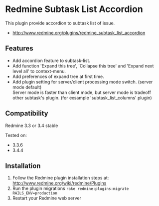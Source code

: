 # Redmine Subtask List Accordion

This plugin provide accordion to subtask list of issue.

* http://www.redmine.org/plugins/redmine_subtask_list_accordion

## Features

* Add accordion feature to subtask-list.
* Add function 'Expand this tree', 'Collapse this tree' and 'Expand next level all' to context-menu.
* Add preferences of expand tree at first time.
* Add plugin setting for server/client processing mode switch. (server mode default)  
Server mode is faster than client mode, but server mode is tradeoff other subtask's plugin. (for exsample 'subtask_list_columns' plugin)

## Compatibility

Redmine 3.3 or 3.4 stable

Tested on:
* 3.3.6
* 3.4.4

## Installation

1. Follow the Redmine plugin installation steps at: http://www.redmine.org/wiki/redmine/Plugins
2. Run the plugin migrations `rake redmine:plugins:migrate RAILS_ENV=production`
3. Restart your Redmine web server
